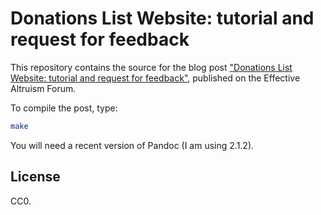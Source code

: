 # Donations List Website: tutorial and request for feedback

This repository contains the source for the blog post
["Donations List Website: tutorial and request for feedback"](http://effective-altruism.com/ea/1s3/donations_list_website_tutorial_and_request_for/), published on the
Effective Altruism Forum.

To compile the post, type:

```bash
make
```

You will need a recent version of Pandoc (I am using 2.1.2).

## License

CC0.
